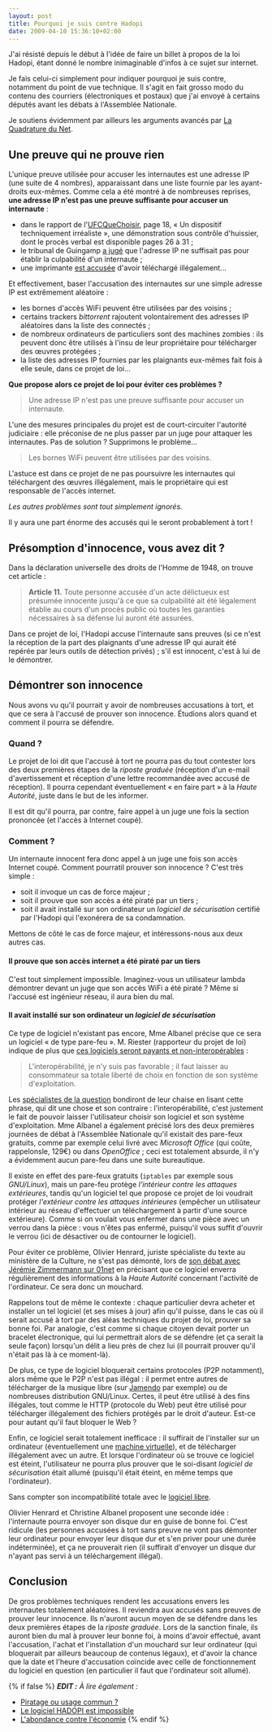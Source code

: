 ```yaml
---
layout: post
title: Pourquoi je suis contre Hadopi
date: 2009-04-10 15:36:10+02:00
---
```


J'ai résisté depuis le début à l'idée de faire un billet à propos de la loi
Hadopi, étant donné le nombre inimaginable d'infos à ce sujet sur internet.

Je fais celui-ci simplement pour indiquer pourquoi je suis contre, notamment du
point de vue technique. Il s'agit en fait grosso modo du contenu des courriers
(électroniques et postaux) que j'ai envoyé à certains députés avant les débats à
l'Assemblée Nationale.

Je soutiens évidemment par ailleurs les arguments avancés par [La Quadrature du
Net](http://www.laquadrature.net/fr).

## Une preuve qui ne prouve rien

L'unique preuve utilisée pour accuser les internautes est une adresse IP (une
suite de 4 nombres), apparaissant dans une liste fournie par les ayant-droits
eux-mêmes. Comme cela a été montré à de nombreuses reprises, **une adresse IP
n'est pas une preuve suffisante pour accuser un internaute** :

  * dans le rapport de l'[UFC­Que­Choisir][ufc], page 18, « Un dispositif
    techniquement irréaliste », une démonstration sous contrôle d'huissier, dont
    le procès verbal est disponible pages 26 à 31 ;
  * le tribunal de Guingamp [a jugé][guingamp] que l'adresse IP ne suffisait pas
    pour établir la culpabilité d'un internaute ;
  * une imprimante [est accusée][imprimante] d'avoir téléchargé illégalement…

[ufc]: http://www.quechoisir.org/document/loi-creation-et-internet.pdf
[guingamp]: http://www.pcinpact.com/actu/news/49526-adresse-ip-livebox-orange-piratage.htm
[imprimante]: http://www.ecrans.fr/Surveillance-du-p2p,4312.html

Et effectivement, baser l'accusation des internautes sur une simple adresse IP
est extrêmement aléatoire :

  * les bornes d'accès WiFi peuvent être utilisées par des voisins ;
  * certains trackers _bittorrent_ rajoutent volontairement des adresses IP
    aléatoires dans la liste des connectés ;
  * de nombreux ordinateurs de particuliers sont des machines zombies : ils
    peuvent donc être utilisés à l'insu de leur propriétaire pour télécharger
    des œuvres protégées ;
  * la liste des adresses IP fournies par les plaignants eux-mêmes fait fois à
    elle seule, dans ce projet de loi…

**Que propose alors ce projet de loi pour éviter ces problèmes ?**

> Une adresse IP n'est pas une preuve suffisante pour accuser un internaute.

L'une des mesures principales du projet est de court-circuiter l'autorité
judiciaire : elle préconise de ne plus passer par un juge pour attaquer les
internautes. Pas de solution ? Supprimons le problème…

> Les bornes WiFi peuvent être utilisées par des voisins.

L'astuce est dans ce projet de ne pas poursuivre les internautes qui
téléchargent des œuvres illégalement, mais le propriétaire qui est responsable
de l'accès internet.

_Les autres problèmes sont tout simplement ignorés._

Il y aura une part énorme des accusés qui le seront probablement à tort !


## Présomption d'innocence, vous avez dit ?

Dans la déclaration universelle des droits de l'Homme de 1948, on trouve cet
article :

> **Article 11.** Toute personne accusée d'un acte délictueux est présumée
> innocente jusqu'à ce que sa culpabilité ait été légalement établie au cours
> d'un procès public où toutes les garanties nécessaires à sa défense lui auront
> été assurées.

Dans ce projet de loi, l'Hadopi accuse l'internaute sans preuves (si ce n'est la
réception de la part des plaignants d'une adresse IP qui aurait été repérée par
leurs outils de détection privés) ; s'il est innocent, c'est à lui de le
démontrer.


## Démontrer son innocence

Nous avons vu qu'il pourrait y avoir de nombreuses accusations à tort, et que ce
sera à l'accusé de prouver son innocence. Étudions alors quand et comment il
pourra se défendre.


### Quand ?

Le projet de loi dit que l'accusé à tort ne pourra pas du tout contester lors
des deux premières étapes de la _riposte graduée_ (réception d'un e-mail
d'avertissement et réception d'une lettre recommandée avec accusé de réception).
Il pourra cependant éventuellement « en faire part » à la *Haute Autorité*,
juste dans le but de les informer.

Il est dit qu'il pourra, par contre, faire appel à un juge une fois la section
prononcée (et l'accès à Internet coupé).


### Comment ?

Un internaute innocent fera donc appel à un juge une fois son accès Internet
coupé. Comment pourra­t­il prouver son innocence ? C'est très simple :

  * soit il invoque un cas de force majeur ;
  * soit il prouve que son accès a été piraté par un tiers ;
  * soit il avait installé sur son ordinateur un _logiciel de sécurisation_
    certifié par l'Hadopi qui l'exonérera de sa condamnation.

Mettons de côté le cas de force majeur, et intéressons-nous aux deux autres cas.


#### Il prouve que son accès internet a été piraté par un tiers

C'est tout simplement impossible. Imaginez-vous un utilisateur lambda démontrer
devant un juge que son accès WiFi a été piraté ? Même si l'accusé est ingénieur
réseau, il aura bien du mal.


#### Il avait installé sur son ordinateur un _logiciel de sécurisation_

Ce type de logiciel n'existant pas encore, Mme Albanel précise que ce sera un
logiciel « de type pare-feu ». M. Riester (rapporteur du projet de loi) indique
de plus que [ces logiciels seront payants et non-interopérables][riester] :

> L'interopérabilité, je n'y suis pas favorable ; il faut laisser au
> consommateur sa totale liberté de choix en fonction de son système
> d'exploitation.

[riester]: http://www.pcinpact.com/actu/news/49218-hadopi-interoperabilite-logiciel-libre-payant.htm

Les [spécialistes de la question][april] bondiront de leur chaise en lisant
cette phrase, qui dit une chose et son contraire : l'interopérabilité, c'est
justement le fait de pouvoir laisser l'utilisateur choisir son logiciel et son
système d'exploitation. Mme Albanel a également précisé lors des deux premières
journées de débat à l'Assemblée Nationale qu'il existait des pare-feux gratuits,
comme par exemple celui livré avec *Microsoft Office* (qui coûte, rappelons­le,
129€) ou dans *OpenOffice* ; ceci est totalement absurde, il n'y a évidemment
aucun pare-feu dans une suite bureautique.

[april]: http://www.april.org/fr/riposte-graduee-le-rapporteur-soppose-a-linteroperabilite-lapril-appelle-a-la-mobilisation

Il existe en effet des pare-feux gratuits (`iptables` par exemple sous
_GNU/Linux_), mais un pare-feu protège _l'intérieur contre les attaques
extérieures_, tandis qu'un logiciel tel que propose ce projet de loi voudrait
protéger _l'extérieur contre les attaques intérieures_ (empêcher un utilisateur
intérieur au réseau d'effectuer un téléchargement à partir d'une source
extérieure). Comme si on voulait vous enfermer dans une pièce avec un verrou
dans la pièce : vous n'êtes pas enfermé, puisqu'il vous suffit d'ouvrir le
verrou (ici de désactiver ou de contourner le logiciel).

Pour éviter ce problème, Olivier Henrard, juriste spécialiste du texte au
ministère de la Culture, ne s'est pas démonté, lors de [son débat avec Jérémie
Zimmermann sur 01net][01net] en précisant que ce logiciel enverra régulièrement
des informations à la *Haute Autorité* concernant l'activité de l'ordinateur. Ce
sera donc un mouchard.

[01net]: http://www.pcinpact.com/actu/news/49428-olivier-henrard-hadopi-jeremie-zimmermann.htm
 
Rappelons tout de même le contexte : chaque particulier devra acheter et
installer un tel logiciel (et ses mises à jour) afin qu'il puisse, dans le cas
où il serait accusé à tort par des aléas techniques du projet de loi, prouver sa
bonne foi. Par analogie, c'est comme si chaque citoyen devait porter un bracelet
électronique, qui lui permettrait alors de se défendre (et ça serait la seule
façon) lorsqu'un délit a lieu près de chez lui (il pourrait prouver qu'il
n'était pas là à ce moment-là).

De plus, ce type de logiciel bloquerait certains protocoles (P2P notamment),
alors même que le P2P n'est pas illégal : il permet entre autres de télécharger
de la musique libre (sur [Jamendo][] par exemple) ou de nombreuses distribution
GNU/Linux. Certes, il peut être utilisé à des fins illégales, tout comme le HTTP
(protocole du Web) peut être utilisé pour télécharger illégalement des fichiers 
protégés par le droit d'auteur. Est-ce pour autant qu'il faut bloquer le Web ?

[jamendo]: http://www.jamendo.com/fr/

Enfin, ce logiciel serait totalement inefficace : il suffirait de l'installer
sur un ordinateur (éventuellement une [machine virtuelle][vm]), et de
télécharger illégalement avec un autre. Et lorsque l'ordinateur où se trouve ce
logiciel est éteint, l'utilisateur ne pourra plus prouver que le soi-disant
_logiciel de sécurisation_ était allumé (puisqu'il était éteint, en même temps
que l'ordinateur).

[vm]: http://fr.wikipedia.org/wiki/Machine_virtuelle

Sans compter son incompatibilité totale avec le [logiciel libre][].

[logiciel libre]: http://fr.wikipedia.org/wiki/Logiciel_libre
 
Olivier Henrard et Christine Albanel proposent une seconde idée : l'internaute
pourra envoyer son disque dur en guise de bonne foi. C'est ridicule (les
personnes accusées à tort sans preuve ne vont pas démonter leur ordinateur pour
envoyer leur disque dur et s'en priver pour une durée indéterminée), et ça ne
prouverait rien (il suffirait d'envoyer un disque dur n'ayant pas servi à un
téléchargement illégal).


## Conclusion

De gros problèmes techniques rendent les accusations envers les internautes
totalement aléatoires. Il reviendra aux accusés sans preuves de prouver leur
innocence. Ils n'auront aucun moyen de se défendre dans les deux premières
étapes de la _riposte graduée_. Lors de la sanction finale, ils auront bien
du mal à prouver leur bonne foi, à moins d'avoir effectué, avant l'accusation,
l'achat et l'installation d'un mouchard sur leur ordinateur (qui bloquerait par
ailleurs beaucoup de contenus légaux), et d'avoir la chance que la date et
l'heure d'accusation coïncide avec celle de fonctionnement du logiciel en
question (en particulier il faut que l'ordinateur soit allumé).

{% if false %}
_**EDIT :** À lire également :_

  * [Piratage ou usage commun ?](http://blog.rom1v.com/2010/08/piratage-ou-usage-commun/)
  * [Le logiciel HADOPI est impossible](http://blog.rom1v.com/2010/08/le-logiciel-hadopi-est-impossible/)
  * [L'abondance contre l'économie](http://blog.rom1v.com/2011/06/labondance-contre-leconomie/)
{% endif %}

